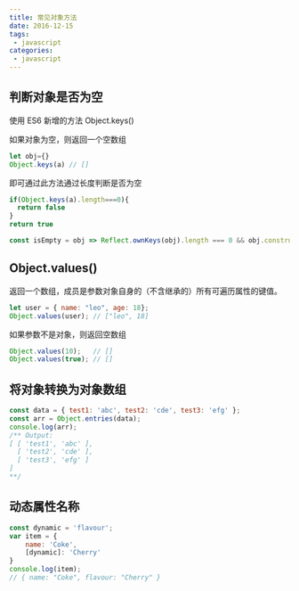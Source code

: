 ```yaml
---
title: 常见对象方法
date: 2016-12-15
tags:
 - javascript
categories: 
 - javascript
---
```


## 判断对象是否为空
使用 ES6 新增的方法 Object.keys()

如果对象为空，则返回一个空数组
```js
let obj={}
Object.keys(a) // []
```
即可通过此方法通过长度判断是否为空
```js
if(Object.keys(a).length===0){
  return false
}
return true
```

```js
const isEmpty = obj => Reflect.ownKeys(obj).length === 0 && obj.constructor === Object;
```

## Object.values()

返回一个数组，成员是参数对象自身的（不含继承的）所有可遍历属性的键值。
```js
let user = { name: "leo", age: 18};
Object.values(user); // ["leo", 18]
```

如果参数不是对象，则返回空数组
```js
Object.values(10);   // []
Object.values(true); // []
```

## 将对象转换为对象数组
```js
const data = { test1: 'abc', test2: 'cde', test3: 'efg' };
const arr = Object.entries(data);
console.log(arr);
/** Output:
[ [ 'test1', 'abc' ],
  [ 'test2', 'cde' ],
  [ 'test3', 'efg' ]
]
**/
```

## 动态属性名称

```js
const dynamic = 'flavour';
var item = {
    name: 'Coke',
    [dynamic]: 'Cherry'
}
console.log(item); 
// { name: "Coke", flavour: "Cherry" }
```